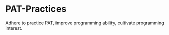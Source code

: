 # PAT-Practices
Adhere to practice PAT, improve programming ability, cultivate programming interest.

